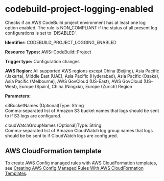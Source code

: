 # codebuild\-project\-logging\-enabled<a name="codebuild-project-logging-enabled"></a>

Checks if an AWS CodeBuild project environment has at least one log option enabled\. The rule is NON\_COMPLIANT if the status of all present log configurations is set to 'DISABLED'\. 

**Identifier:** CODEBUILD\_PROJECT\_LOGGING\_ENABLED

**Resource Types:** AWS::CodeBuild::Project

**Trigger type:** Configuration changes

**AWS Region:** All supported AWS regions except China \(Beijing\), Asia Pacific \(Jakarta\), Middle East \(UAE\), Asia Pacific \(Hyderabad\), Asia Pacific \(Osaka\), Asia Pacific \(Melbourne\), AWS GovCloud \(US\-East\), AWS GovCloud \(US\-West\), Europe \(Spain\), China \(Ningxia\), Europe \(Zurich\) Region

**Parameters:**

s3BucketNames \(Optional\)Type: String  
Comma\-separated list of Amazon S3 bucket names that logs should be sent to if S3 logs are configured\.

cloudWatchGroupNames \(Optional\)Type: String  
Comma\-separated list of Amazon CloudWatch log group names that logs should be be sent to if CloudWatch logs are configured\.

## AWS CloudFormation template<a name="w2aac12c33c15b9d137c17"></a>

To create AWS Config managed rules with AWS CloudFormation templates, see [Creating AWS Config Managed Rules With AWS CloudFormation Templates](aws-config-managed-rules-cloudformation-templates.md)\.